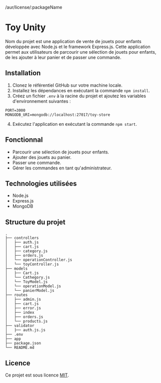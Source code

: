/aur/license/:packageName
# Toy Unity

Nom du projet est une application de vente de jouets pour enfants développée avec Node.js et le framework Express.js. Cette application permet aux utilisateurs de parcourir une sélection de jouets pour enfants, de les ajouter à leur panier et de passer une commande.

## Installation

1. Clonez le référentiel GitHub sur votre machine locale.
2. Installez les dépendances en exécutant la commande `npm install`.
3. Créez un fichier `.env` à la racine du projet et ajoutez les variables d'environnement suivantes :

```
PORT=3000
MONGODB_URI=mongodb://localhost:27017/toy-store
```

4. Exécutez l'application en exécutant la commande `npm start`.

## Fonctionnal

- Parcourir une sélection de jouets pour enfants.
- Ajouter des jouets au panier.
- Passer une commande.
- Gérer les commandes en tant qu'administrateur.

## Technologies utilisées

- Node.js
- Express.js
- MongoDB

## Structure du projet

```
.
├── controllers
│   ├── auth.js
│   ├── cart.js
│   ├── category.js
│   ├── orders.js
│   └── operationController.js
│   └── toyController.js
├── models
│   ├── Cart.js
│   └── Cathegory.js
│   └── ToyModel.js
│   └── operationModel.js
│   └── panierModel.js
├── routes
│   ├── admin.js
│   ├── cart.js
│   ├── error.js
│   ├── index
│   ├── orders.js
│   └── products.js
├── validator
│   ├── auth.js.js
├── .env
├── app
├── package.json
└── README.md
```


## Licence

Ce projet est sous licence [MIT](https://opensource.org/licenses/MIT).
